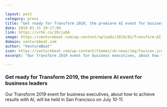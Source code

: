 ```yaml
---

layout: post
category: press
title: "Get ready for Transform 2019, the premiere AI event for business leaders"
date: 2019-01-15 19:17:09
link: https://vrhk.co/2DciubA
image: https://venturebeat.com/wp-content/uploads/2019/01/Transform-AI-event.jpg?w=1200&strip=all
domain: venturebeat.com
author: "VentureBeat"
icon: https://venturebeat.com/wp-content/themes/vb-news/img/favicon.ico
excerpt: "Our Transform 2019 event for business executives, about how to achieve results with AI, will be held in San Francisco on July 10-11."

---
```


### Get ready for Transform 2019, the premiere AI event for business leaders

Our Transform 2019 event for business executives, about how to achieve results with AI, will be held in San Francisco on July 10-11.